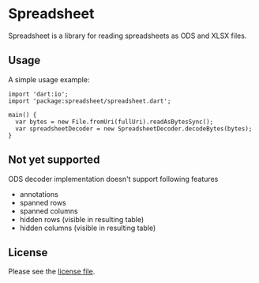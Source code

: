 # Spreadsheet
 
Spreadsheet is a library for reading spreadsheets as ODS and XLSX files.

## Usage

A simple usage example:

    import 'dart:io';
    import 'package:spreadsheet/spreadsheet.dart';

    main() {
      var bytes = new File.fromUri(fullUri).readAsBytesSync();
      var spreadsheetDecoder = new SpreadsheetDecoder.decodeBytes(bytes);
    }

## Not yet supported
ODS decoder implementation doesn't support following features
- annotations
- spanned rows
- spanned columns
- hidden rows (visible in resulting table)
- hidden columns (visible in resulting table)

## License
Please see the [license file](LICENSE).
